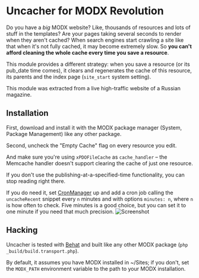 # Uncacher for MODX Revolution
Do you have a *big* MODX website? Like, thousands of resources and lots of stuff in the templates? Are your pages taking several seconds to render when they aren't cached? When search engines start crawling a site like that when it's not fully cached, it may become extremely slow. So **you can't afford cleaning the whole cache every time you save a resource**.

This module provides a different strategy: when you save a resource (or its pub_date time comes), it clears and regenerates the cache of this resource, its parents and the index page (`site_start` system setting).

This module was extracted from a live high-traffic website of a Russian magazine.

## Installation
First, download and install it with the MODX package manager (System, Package Management) like any other package.

Second, uncheck the "Empty Cache" flag on every resource you edit.

And make sure you're using `xPDOFileCache` as `cache_handler` – the Memcache handler doesn't support clearing the cache of just one resource.

If you don't use the publishing-at-a-specified-time functionality, you can stop reading right there.

If you do need it, set [CronManager](http://rtfm.modx.com/display/ADDON/CronManager) up and add a cron job calling the `uncacheRecent` snippet every `n` minutes and with options `minutes: n`, where `n` is how often to check. Five minutes is a good choice, but you can set it to one minute if you need that much precision.
![Screenshot](http://mfwb.us/bDRC+)

## Hacking
Uncacher is tested with [Behat](http://behat.org) and built like any other MODX package (`php _build/build.transport.php`).

By default, it assumes you have MODX installed in ~/Sites; if you don't, set the `MODX_PATH` environment variable to the path to your MODX installation.